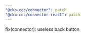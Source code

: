```yaml
---
"@ckb-ccc/connector": patch
"@ckb-ccc/connector-react": patch
---
```


fix(connector): useless back button
